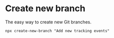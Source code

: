 # Create new branch

The easy way to create new Git branches.

```shell
npx create-new-branch "Add new tracking events"

```
